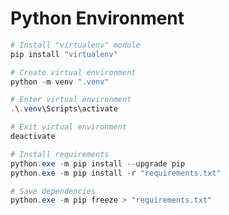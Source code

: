 # Python Environment

```powershell
# Install "virtualenv" module
pip install "virtualenv"

# Create virtual environment
python -m venv ".venv"
```

```powershell
# Enter virtual environment
.\.venv\Scripts\activate

# Exit virtual environment
deactivate
```

```powershell
# Install requirements
python.exe -m pip install --upgrade pip
python.exe -m pip install -r "requirements.txt"

# Save dependencies
python.exe -m pip freeze > "requirements.txt"
```

